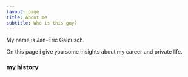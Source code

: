 ```yaml
---
layout: page
title: About me
subtitle: Who is this guy?
---
```


My name is Jan-Eric Gaidusch. 

On this page i give you some insights about my career and private life.

### my history


